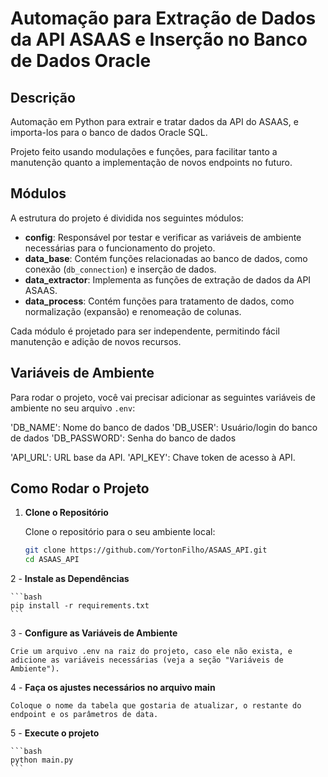 
# Automação para Extração de Dados da API ASAAS e Inserção no Banco de Dados Oracle

## Descrição

Automação em Python para extrair e tratar dados da API do ASAAS, e importa-los para o banco de dados Oracle SQL. 

Projeto feito usando modulações e funções, para facilitar tanto a manutenção quanto a implementação de novos endpoints no futuro.

## Módulos

A estrutura do projeto é dividida nos seguintes módulos:

- **config**: Responsável por testar e verificar as variáveis de ambiente necessárias para o funcionamento do projeto.
- **data_base**: Contém funções relacionadas ao banco de dados, como conexão (`db_connection`) e inserção de dados.
- **data_extractor**: Implementa as funções de extração de dados da API ASAAS.
- **data_process**: Contém funções para tratamento de dados, como normalização (expansão) e renomeação de colunas.

Cada módulo é projetado para ser independente, permitindo fácil manutenção e adição de novos recursos.

## Variáveis de Ambiente

Para rodar o projeto, você vai precisar adicionar as seguintes variáveis de ambiente no seu arquivo `.env`:

'DB_NAME': Nome do banco de dados
'DB_USER': Usuário/login do banco de dados
'DB_PASSWORD': Senha do banco de dados

'API_URL': URL base da API.
'API_KEY': Chave token de acesso à API.


## Como Rodar o Projeto

1. **Clone o Repositório**

   Clone o repositório para o seu ambiente local:

   ```bash
   git clone https://github.com/YortonFilho/ASAAS_API.git
   cd ASAAS_API
   ```

    
2 - **Instale as Dependências**

    ```bash
    pip install -r requirements.txt
    ```

3 - **Configure as Variáveis de Ambiente**

    Crie um arquivo .env na raiz do projeto, caso ele não exista, e adicione as variáveis necessárias (veja a seção "Variáveis de Ambiente").

4 - **Faça os ajustes necessários no arquivo main**

    Coloque o nome da tabela que gostaria de atualizar, o restante do endpoint e os parâmetros de data.

5 - **Execute o projeto**

    ```bash
    python main.py
    ```